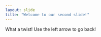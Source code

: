```yaml
---
layout: slide
title: "Welcome to our second slide!"
---
```

What a twist!
Use the left arrow to go back!
